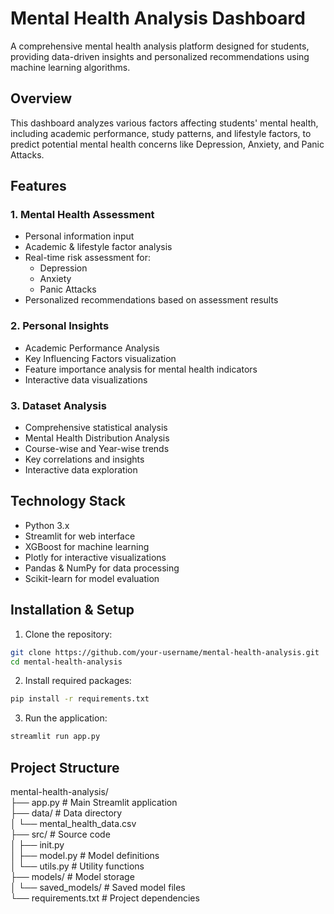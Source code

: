 # Mental Health Analysis Dashboard

A comprehensive mental health analysis platform designed for students, providing data-driven insights and personalized recommendations using machine learning algorithms.

## Overview

This dashboard analyzes various factors affecting students' mental health, including academic performance, study patterns, and lifestyle factors, to predict potential mental health concerns like Depression, Anxiety, and Panic Attacks.

## Features

### 1. Mental Health Assessment

- Personal information input
- Academic & lifestyle factor analysis
- Real-time risk assessment for:
  - Depression
  - Anxiety
  - Panic Attacks
- Personalized recommendations based on assessment results

### 2. Personal Insights

- Academic Performance Analysis
- Key Influencing Factors visualization
- Feature importance analysis for mental health indicators
- Interactive data visualizations

### 3. Dataset Analysis

- Comprehensive statistical analysis
- Mental Health Distribution Analysis
- Course-wise and Year-wise trends
- Key correlations and insights
- Interactive data exploration

## Technology Stack

- Python 3.x
- Streamlit for web interface
- XGBoost for machine learning
- Plotly for interactive visualizations
- Pandas & NumPy for data processing
- Scikit-learn for model evaluation

## Installation & Setup

1. Clone the repository:

```bash
git clone https://github.com/your-username/mental-health-analysis.git
cd mental-health-analysis
```

2. Install required packages:

```bash
pip install -r requirements.txt
```

3. Run the application:

```bash
streamlit run app.py
```

## Project Structure

mental-health-analysis/<br/>
├── app.py # Main Streamlit application<br/>
├── data/ # Data directory<br/>
│ └── mental_health_data.csv<br/>
├── src/ # Source code<br/>
│ ├── init.py<br/>
│ ├── model.py # Model definitions<br/>
│ └── utils.py # Utility functions<br/>
├── models/ # Model storage<br/>
│ └── saved_models/ # Saved model files<br/>
└── requirements.txt # Project dependencies<br/>
